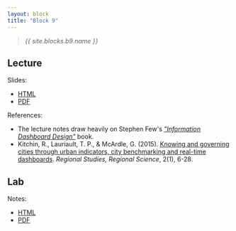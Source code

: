 ```yaml
---
layout: block
title: "Block 9"
---
```


> *{{ site.blocks.b9.name }}*

## Lecture

Slides:

- [HTML]({{site.baseurl}}/slidedecks/lecture_09.html)
- [PDF]({{site.baseurl}}/slidedecks/lecture_09.pdf)

References:

- The lecture notes draw heavily on Stephen Few's [*"Information Dashboard Design"*](http://www.stephen-few.com/idd.php) book.
- Kitchin, R., Lauriault, T. P., & McArdle, G. (2015). [Knowing and governing cities through urban indicators, city benchmarking and real-time dashboards](https://www.tandfonline.com/doi/full/10.1080/21681376.2014.983149). *Regional Studies, Regional Science*, 2(1), 6-28.

## Lab

Notes:

- [HTML]({{site.baseurl}}/labs/lab_09.html)
- [PDF]({{site.baseurl}}/labs/lab_09.pdf)

